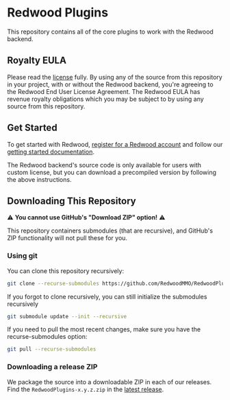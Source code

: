 # Redwood Plugins

This repository contains all of the core plugins to work with the Redwood backend.

## Royalty EULA

Please read the [license](./LICENSE.md) fully. By using any of the source from this repository in your project, with or without the Redwood backend, you're agreeing to the Redwood End User License Agreement. The Redwood EULA has revenue royalty obligations which you may be subject to by using any source from this repository.

## Get Started

To get started with Redwood, [register for a Redwood account](https://license.redwoodmmo.com) and follow our [getting started documentation](https://redwoodmmo.com/docs/getting-started/overview).

The Redwood backend's source code is only available for users with custom license, but you can download a precompiled version by following the above instructions.

## Downloading This Repository

⚠️ **You cannot use GitHub's "Download ZIP" option!** ⚠️

This repository containers submodules (that are recursive), and GitHub's ZIP functionality will not pull these for you.

### Using git

You can clone this repository recursively:

```bash
git clone --recurse-submodules https://github.com/RedwoodMMO/RedwoodPlugins.git
```

If you forgot to clone recursively, you can still initialize the submodules recursively

```bash
git submodule update --init --recursive
```

If you need to pull the most recent changes, make sure you have the recurse-submodules option:

```bash
git pull --recurse-submodules
```

### Downloading a release ZIP

We package the source into a downloadable ZIP in each of our releases. Find the `RedwoodPlugins-x.y.z.zip` in the [latest release](https://github.com/RedwoodMMO/RedwoodPlugins/releases/latest).
